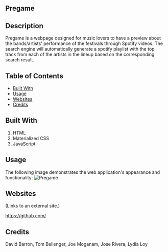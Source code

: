 ## Pregame

## Description

Pregame is a webpage designed for music lovers to have a preview about the bands/artists' performance of the festivals through Spotify videos. The search engine will automatically generate a spotify playlist with the top track from each of the artists in the lineup based on the corresponding search result.
 

## Table of Contents

* [Built With](#BuiltWith)
* [Usage](#Usage)
* [Websites](#Websites)
* [Credits](#Credits)


## Built With

1. HTML
2. Materialized CSS
3. JavaScript

## Usage

The following image demonstrates the web application's appearance and functionality:
<img src="./assets/image/PregameSS.png" alt="Pregame"/>


## Websites

  (Links to an external site.)

https://github.com/


## Credits
 
David Barron,
Tom Bellenger,
Joe Moganam,
Jose Rivera,
Lydia Loy

